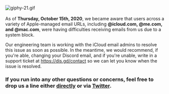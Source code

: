 <p><img src="https://support.discord.com/hc/article_attachments/360095187354/giphy-21.gif" alt="giphy-21.gif"><br><br>As of <strong>Thursday, October 15th, 2020</strong>, we became aware that users across a variety of Apple-managed email URLs, including <strong>@icloud.com, @me.com, and @mac.com</strong>, were having difficulties receiving emails from us due to a system block.</p>
<p>Our engineering team is working with the iCloud email admins to resolve this issue as soon as possible. In the meantime, we would recommend, if you're able, changing your Discord email, and if you're unable, write in a support ticket at <a href="https://dis.gd/contact">https://dis.gd/contact</a> so we can let you know when the issue is resolved.</p>
<h3>If you run into any other questions or concerns, feel free to drop us a line either <a href="https://dis.gd/contact" target="_self">directly</a> or via <a href="https://www.twitter.com/discord" target="_self">Twitter</a>. </h3>